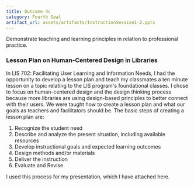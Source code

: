 ```yaml
---
title: Outcome 4c
category: Fourth Goal
artifact_url: assets/artifacts/InstructionSession1-2.pptx
---
```

Demonstrate teaching and learning principles in relation to professional practice.

### **Lesson Plan on Human-Centered Design in Libraries** ###
In LIS 702: Facilitating User Learning and Information Needs, I had the opportunity to develop a lesson plan and teach my classmates a ten minute lesson on a topic relating to the LIS program's foundational classes. I chose to focus on human-centered design and the design thinking process because more libraries are using design-based principles to better connect with their users. We were taught how to create a lesson plan and what our goals as teachers and facilitators should be. The basic steps of creating a lesson plan are:
1. Recognize the student need
2. Describe and analyze the present situation, including available resources
3. Develop instructional goals and expected learning outcomes
4. Design methods and/or materials 
5. Deliver the instruction 
6. Evaluate and Revise

I used this process for my presentation, which I have attached here. 
